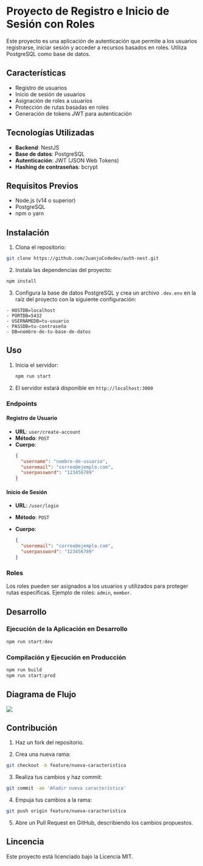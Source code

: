 # Proyecto de Registro e Inicio de Sesión con Roles

Este proyecto es una aplicación de autenticación que permite a los usuarios registrarse, iniciar sesión y acceder a recursos basados en roles. Utiliza PostgreSQL como base de datos.

## Características

- Registro de usuarios
- Inicio de sesión de usuarios
- Asignación de roles a usuarios
- Protección de rutas basadas en roles
- Generación de tokens JWT para autenticación

## Tecnologías Utilizadas

- **Backend**: NestJS
- **Base de datos**: PostgreSQL
- **Autenticación**: JWT (JSON Web Tokens)
- **Hashing de contraseñas**: bcrypt

## Requisitos Previos

- Node.js (v14 o superior)
- PostgreSQL
- npm o yarn

## Instalación

1. Clona el repositorio:

```bash
git clone https://github.com/JuanjoCodedev/auth-nest.git
```

2. Instala las dependencias del proyecto:

```bash
npm install
```

3. Configura la base de datos PostgreSQL y crea un archivo `.dev.env` en la raíz del proyecto con la siguiente configuración:

```env
- HOSTDB=localhost
- PORTDB=5432
- USERNAMEDB=tu-usuario
- PASSDB=tu-contraseña
- DB=nombre-de-tu-base-de-datos
```

## Uso

1. Inicia el servidor:

   ```bash
   npm run start
   ```

2. El servidor estará disponible en `http://localhost:3000`

### Endpoints

#### Registro de Usuario

- **URL**: `user/create-account`
- **Método**: `POST`
- **Cuerpo**:
  ```json
  {
    "username": "nombre-de-usuario",
    "useremail": "correo@ejemplo.com",
    "userpassword": "123456789"
  }
  ```

#### Inicio de Sesión

- **URL**: `/user/login`
- **Método**: `POST`
- **Cuerpo**:

  ```json
  {
    "useremail": "correo@ejemplo.com",
    "userpassword": "123456789"
  }
  ```

### Roles

Los roles pueden ser asignados a los usuarios y utilizados para proteger rutas específicas. Ejemplo de roles: `admin`, `member`.

## Desarrollo

### Ejecución de la Aplicación en Desarrollo

```bash
npm run start:dev
```

### Compilación y Ejecución en Producción

```bash
npm run build
npm run start:prod
```

## Diagrama de Flujo

<img src="https://i.imgur.com/xMHjla4.jpg">

## Contribución

1. Haz un fork del repositorio.

2. Crea una nueva rama:

```bash
git checkout -b feature/nueva-caracteristica
```

3. Realiza tus cambios y haz commit:

```bash
git commit -am 'Añadir nueva característica'
```

4. Empuja tus cambios a la rama:

```bash
git push origin feature/nueva-caracteristica
```

5. Abre un Pull Request en GitHub, describiendo los cambios propuestos.

## Lincencia

Este proyecto está licenciado bajo la Licencia MIT.
